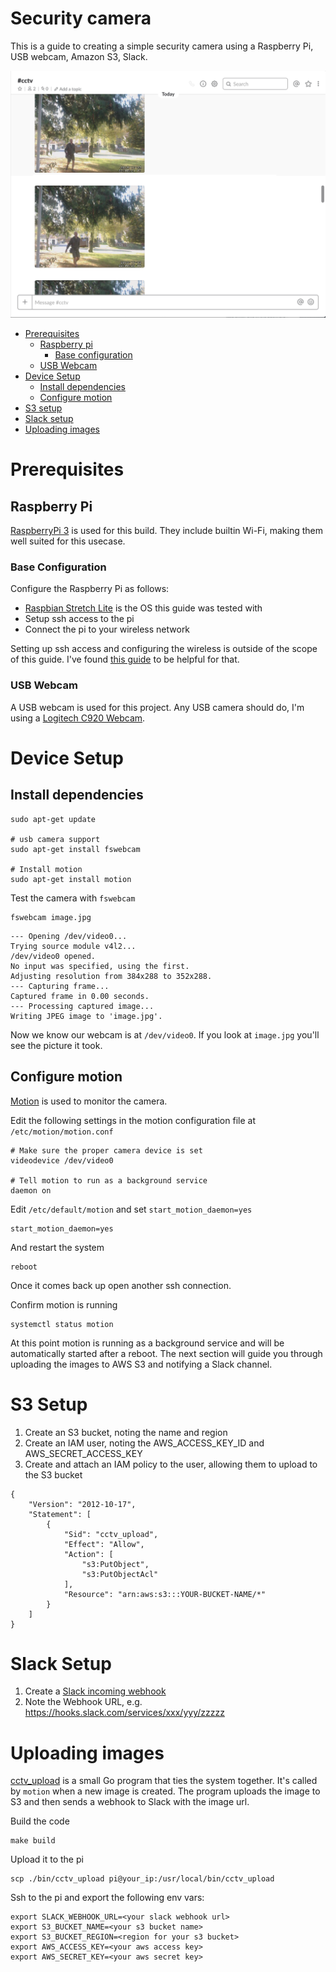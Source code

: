 # Security camera

This is a guide to creating a simple security camera using a Raspberry Pi, USB 
webcam, Amazon S3, Slack.

![example](./resources/example.png)

- [Prerequisites](#prerequisites)
  - [Raspberry pi](#raspberry-pi)
    - [Base configuration](#base-configuration)
  - [USB Webcam](#usb-webcam)
- [Device Setup](#device-setup)
  - [Install dependencies](#install-dependencies)
  - [Configure motion](#configure-motion)
- [S3 setup](#s3-setup)
- [Slack setup](#slack-setup)
- [Uploading images](#uploading-images)


# Prerequisites

## Raspberry Pi

[RaspberryPi 3](https://www.raspberrypi.org/products/raspberry-pi-3-model-b/) is used for this build.
They include builtin Wi-Fi, making them well suited for this usecase.

### Base Configuration

Configure the Raspberry Pi as follows:
- [Raspbian Stretch Lite](https://www.raspberrypi.org/downloads/raspbian/) is the OS this guide was tested with
- Setup ssh access to the pi
- Connect the pi to your wireless network

Setting up ssh access and configuring the wireless is outside of the scope of this guide.
I've found [this guide](https://medium.com/@danidudas/install-raspbian-jessie-lite-and-setup-wi-fi-without-access-to-command-line-or-using-the-network-97f065af722e) to 
be helpful for that.

### USB Webcam

A USB webcam is used for this project. Any USB camera should do, I'm using a [Logitech C920 Webcam](https://www.amazon.com/gp/product/B006JH8T3S).


# Device Setup

## Install dependencies


```
sudo apt-get update

# usb camera support
sudo apt-get install fswebcam

# Install motion
sudo apt-get install motion
```

Test the camera with `fswebcam`
```
fswebcam image.jpg
```
```
--- Opening /dev/video0...
Trying source module v4l2...
/dev/video0 opened.
No input was specified, using the first.
Adjusting resolution from 384x288 to 352x288.
--- Capturing frame...
Captured frame in 0.00 seconds.
--- Processing captured image...
Writing JPEG image to 'image.jpg'.
```
Now we know our webcam is at `/dev/video0`. If you look at `image.jpg` you'll see the picture it took.


## Configure motion

[Motion](https://motion-project.github.io/) is used to monitor the camera.

Edit the following settings in the motion configuration file at `/etc/motion/motion.conf`

```
# Make sure the proper camera device is set
videodevice /dev/video0

# Tell motion to run as a background service
daemon on
```

Edit `/etc/default/motion` and set `start_motion_daemon=yes`
```
start_motion_daemon=yes
```

And restart the system
```
reboot
```

Once it comes back up open another ssh connection.

Confirm motion is running
```
systemctl status motion
```

At this point motion is running as a background service and will be automatically
started after a reboot. The next section will guide you through uploading the images
to AWS S3 and notifying a Slack channel.

# S3 Setup

1. Create an S3 bucket, noting the name and region
2. Create an IAM user, noting the AWS_ACCESS_KEY_ID and AWS_SECRET_ACCESS_KEY
3. Create and attach an IAM policy to the user, allowing them to upload to the S3 bucket
  ```
  {
      "Version": "2012-10-17",
      "Statement": [
          {
              "Sid": "cctv_upload",
              "Effect": "Allow",
              "Action": [
                  "s3:PutObject",
                  "s3:PutObjectAcl"
              ],
              "Resource": "arn:aws:s3:::YOUR-BUCKET-NAME/*"
          }
      ]
  }
  ```

# Slack Setup

1. Create a [Slack incoming webhook](https://api.slack.com/incoming-webhooks)
2. Note the Webhook URL, e.g. https://hooks.slack.com/services/xxx/yyy/zzzzz

# Uploading images

[cctv_upload](./cmd/cctv_upload) is a small Go program that ties the system together.
It's called by `motion` when a new image is created. The program uploads the image
to S3 and then sends a webhook to Slack with the image url.

Build the code
```
make build
```

Upload it to the pi
```
scp ./bin/cctv_upload pi@your_ip:/usr/local/bin/cctv_upload
```

Ssh to the pi and export the following env vars:
```
export SLACK_WEBHOOK_URL=<your slack webhook url>
export S3_BUCKET_NAME=<your s3 bucket name>
export S3_BUCKET_REGION=<region for your s3 bucket>
export AWS_ACCESS_KEY=<your aws access key>
export AWS_SECRET_KEY=<your aws secret key>
```
